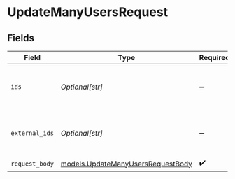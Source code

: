 # UpdateManyUsersRequest


## Fields

| Field                                                                        | Type                                                                         | Required                                                                     | Description                                                                  | Example                                                                      |
| ---------------------------------------------------------------------------- | ---------------------------------------------------------------------------- | ---------------------------------------------------------------------------- | ---------------------------------------------------------------------------- | ---------------------------------------------------------------------------- |
| `ids`                                                                        | *Optional[str]*                                                              | :heavy_minus_sign:                                                           | Id of the users to update. Comma separated                                   | 1,2,3                                                                        |
| `external_ids`                                                               | *Optional[str]*                                                              | :heavy_minus_sign:                                                           | External Id of the users to update. Comma separated                          | abc,def,ghi                                                                  |
| `request_body`                                                               | [models.UpdateManyUsersRequestBody](../models/updatemanyusersrequestbody.md) | :heavy_check_mark:                                                           | N/A                                                                          |                                                                              |